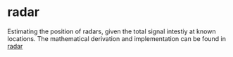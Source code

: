 # radar

Estimating the position of radars, given the total signal intestiy at known locations.
The mathematical derivation and implementation can be found in [radar](./radar.ipynb)
